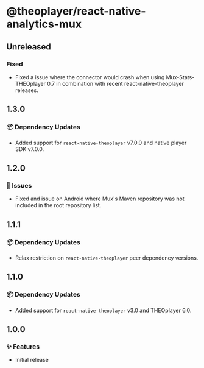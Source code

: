 # @theoplayer/react-native-analytics-mux

## Unreleased

### Fixed

- Fixed a issue where the connector would crash when using Mux-Stats-THEOplayer 0.7 in combination with recent react-native-theoplayer releases.

## 1.3.0

### 📦 Dependency Updates

- Added support for `react-native-theoplayer` v7.0.0 and native player SDK v7.0.0.

## 1.2.0

### 🐛 Issues

- Fixed and issue on Android where Mux's Maven repository was not included in the root repository list.

## 1.1.1

### 📦 Dependency Updates

- Relax restriction on `react-native-theoplayer` peer dependency versions.

## 1.1.0

### 📦 Dependency Updates

- Added support for `react-native-theoplayer` v3.0 and THEOplayer 6.0.

## 1.0.0

### ✨ Features

- Initial release
